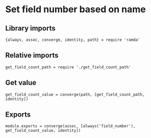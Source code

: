# Set field number based on name

## Library imports

	{always, assoc, converge, identity, path} = require 'ramda'


## Relative imports

	get_field_count_path = require './get_field_count_path'


## Get value

	get_field_count_value = converge(path, [get_field_count_path, identity])


## Exports

	module.exports = converge(assoc, [always('field_number'), get_field_count_value, identity])
